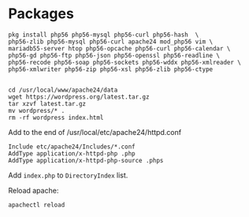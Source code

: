 # Packages

```
pkg install php56 php56-mysql php56-curl php56-hash  \
php56-zlib php56-mysql php56-curl apache24 mod_php56 vim \
mariadb55-server htop php56-opcache php56-curl php56-calendar \
php56-gd php56-ftp php56-json php56-openssl php56-readline \
php56-recode php56-soap php56-sockets php56-wddx php56-xmlreader \
php56-xmlwriter php56-zip php56-xsl php56-zlib php56-ctype


cd /usr/local/www/apache24/data
wget https://wordpress.org/latest.tar.gz
tar xzvf latest.tar.gz
mv wordpress/* .
rm -rf wordpress index.html
```

Add to the end of /usr/local/etc/apache24/httpd.conf

```
Include etc/apache24/Includes/*.conf
AddType application/x-httpd-php .php
AddType application/x-httpd-php-source .phps
```

Add `index.php` to `DirectoryIndex` list.

Reload apache:

```
apachectl reload
```
